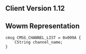 ## Client Version 1.12

## Wowm Representation
```rust,ignore
cmsg CMSG_CHANNEL_LIST = 0x009A {
    CString channel_name;    
}

```
